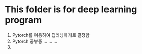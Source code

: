 This folder is for deep learning program
========

1. Pytorch를 이용하여 딥러닝하기로 결정함  
2. Pytorch 공부중 ... ... ...   
3. 
